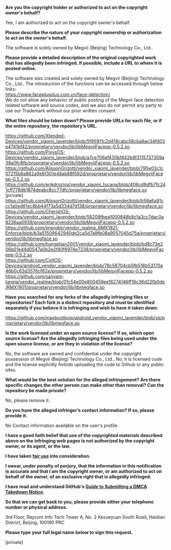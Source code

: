 **Are you the copyright holder or authorized to act on the copyright owner's behalf?**

Yes, I am authorized to act on the copyright owner's behalf.

**Please describe the nature of your copyright ownership or authorization to act on the owner's behalf.**

The software is solely owned by Megvii (Beijing) Technology Co., Ltd..

**Please provide a detailed description of the original copyrighted work that has allegedly been infringed. If possible, include a URL to where it is posted online.**

The software was created and solely owned by Megvii (Beijing) Technology Co., Ltd.. The introduction of the functions can be accessed through below links:  
https://www.faceplusplus.com.cn/face-detection/  
We do not allow any behavior of public posting of the Megvii face detection related software and source codes, and we also do not permit any party to use our Trademark without our prior written consent.

**What files should be taken down? Please provide URLs for each file, or if the entire repository, the repository’s URL.**

https://github.com/Xtended-Devices/vendor_xiaomi_lavender/blob/5f95911c2d418cabc58cba6ac34fd03e4741bf42/proprietary/vendor/lib/libMegviiFacepp-0.5.2.so  
https://github.com/PixysOS-Devices/vendor_xiaomi_lavender/blob/a7ce706ef430bf442b8f3115737309a38a0fc8fb/proprietary/vendor/lib/libMegviiFacepp-0.5.2.so  
https://github.com/AlissonGrizotti/vendor_xiaomi_lavender/blob/795e03c1c07215b8a862a9e6f301e48ab88f592d/proprietary/vendor/lib/libMegviiFacepp-0.5.2.so  
https://github.com/erikdrozina/vendor_xiaomi_tucana/blob/406cd9dfb7fc241cff778db1874deabc8cc77dfc/proprietary/vendor/lib/libmegface.so  
[private]    
https://github.com/AlissonGrizotti/vendor_xiaomi_lavender/blob/b59a6a91ccc1a0ed61ec8bb44f73a5d334d7d138/proprietary/vendor/lib/libmegface.so  
https://github.com/CherishOS-Devices/vendor_xiaomi_lavender/blob/58209fbea1000848b8c1a3cc7dac0a8236aa0939/proprietary/vendor/lib/libMegviiFacepp-0.5.2.so  
https://github.com/improbir/vendor_realme_RMX1921-Enforce/blob/b3a51509642940de2ca5d7a9fb08a9057045d75a/proprietary/vendor/lib/libmegface.so  
https://github.com/hungphan2001/vendor_xiaomi_lavender/blob/bd8c73e206b01ed4d0547a0b2e2f40f6974e7238/proprietary/vendor/lib/libMegviiFacepp-0.5.2.so  
https://github.com/ColtOS-Devices/android_vendor_xiaomi_lavender/blob/78c58704cb5fb516b53170a46b0c63d3576cf62e/proprietary/vendor/lib/libMegviiFacepp-0.5.2.so  
https://github.com/sanyam-taneja/vendor_realme/blob/01c54e00e800459ee16274146ff16c36d22fb0de/RMX1901/proprietary/vendor/lib/libmegface.so

**Have you searched for any forks of the allegedly infringing files or repositories? Each fork is a distinct repository and must be identified separately if you believe it is infringing and wish to have it taken down.**

https://github.com/maxbootloop/android_vendor_xiaomi_lavender/blob/xq/proprietary/vendor/lib/libmegface.so

**Is the work licensed under an open source license? If so, which open source license? Are the allegedly infringing files being used under the open source license, or are they in violation of the license?**

No, the software are owned and confidential under the copyright possession of Megvii (Beijing) Technology Co., Ltd.. No, it is licensed code and the license explicitly forbids uploading the code to Github or any public sites.

**What would be the best solution for the alleged infringement? Are there specific changes the other person can make other than removal? Can the repository be made private?**

No, please remove it.

**Do you have the alleged infringer’s contact information? If so, please provide it.**

No Contact information available on the user's profile.

**I have a good faith belief that use of the copyrighted materials described above on the infringing web pages is not authorized by the copyright owner, or its agent, or the law.**

**I have taken <a href="https://www.lumendatabase.org/topics/22">fair use</a> into consideration.**

**I swear, under penalty of perjury, that the information in this notification is accurate and that I am the copyright owner, or am authorized to act on behalf of the owner, of an exclusive right that is allegedly infringed.**

**I have read and understand GitHub's <a href="https://docs.github.com/articles/guide-to-submitting-a-dmca-takedown-notice/">Guide to Submitting a DMCA Takedown Notice</a>.**

**So that we can get back to you, please provide either your telephone number or physical address.**

3rd Floor, Raycom Info Tech Tower A, No. 2 Kexueyuan South Road, Haidian District, Beijing, 100190 PRC

**Please type your full legal name below to sign this request.**

[private]
